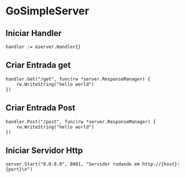 # GoSimpleServer


## Iniciar Handler 
```cgo
handler := &server.Handler{}
```

## Criar Entrada get
```cgo
handler.Get("/get", func(rw *server.ResponseManager) {
    rw.WriteString("hello world")
})
```

## Criar Entrada Post
```cgo
handler.Post("/post", func(rw *server.ResponseManager) {
    rw.WriteString("hello world")
})
```

## Iniciar Servidor Http
```cgo
server.Start("0.0.0.0", 8081, "Servidor rodando em http://{host}:{port}\n")
```